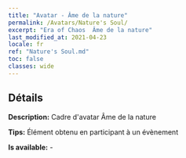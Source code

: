 ```yaml
---
title: "Avatar - Âme de la nature"
permalink: /Avatars/Nature's Soul/
excerpt: "Era of Chaos  Âme de la nature"
last_modified_at: 2021-04-23
locale: fr
ref: "Nature's Soul.md"
toc: false
classes: wide
---
```

## Détails

 **Description:** Cadre d'avatar Âme de la nature 

 **Tips:** Élément obtenu en participant à un évènement 

 **Is available:**  - 

